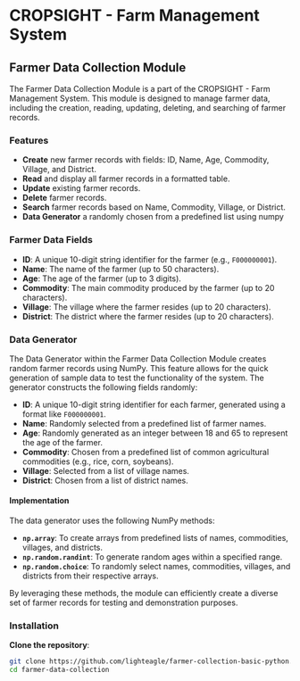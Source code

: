 # CROPSIGHT - Farm Management System

## Farmer Data Collection Module

The Farmer Data Collection Module is a part of the CROPSIGHT - Farm Management System. This module is designed to manage farmer data, including the creation, reading, updating, deleting, and searching of farmer records.

### Features

- **Create** new farmer records with fields: ID, Name, Age, Commodity, Village, and District.
- **Read** and display all farmer records in a formatted table.
- **Update** existing farmer records.
- **Delete** farmer records.
- **Search** farmer records based on Name, Commodity, Village, or District.
- **Data Generator** a randomly chosen from a predefined list using numpy

### Farmer Data Fields

- **ID**: A unique 10-digit string identifier for the farmer (e.g., `F000000001`).
- **Name**: The name of the farmer (up to 50 characters).
- **Age**: The age of the farmer (up to 3 digits).
- **Commodity**: The main commodity produced by the farmer (up to 20 characters).
- **Village**: The village where the farmer resides (up to 20 characters).
- **District**: The district where the farmer resides (up to 20 characters).

### Data Generator

The Data Generator within the Farmer Data Collection Module creates random farmer records using NumPy. This feature allows for the quick generation of sample data to test the functionality of the system. The generator constructs the following fields randomly:

- **ID**: A unique 10-digit string identifier for each farmer, generated using a format like `F000000001`.
- **Name**: Randomly selected from a predefined list of farmer names.
- **Age**: Randomly generated as an integer between 18 and 65 to represent the age of the farmer.
- **Commodity**: Chosen from a predefined list of common agricultural commodities (e.g., rice, corn, soybeans).
- **Village**: Selected from a list of village names.
- **District**: Chosen from a list of district names.

#### Implementation

The data generator uses the following NumPy methods:

- **`np.array`**: To create arrays from predefined lists of names, commodities, villages, and districts.
- **`np.random.randint`**: To generate random ages within a specified range.
- **`np.random.choice`**: To randomly select names, commodities, villages, and districts from their respective arrays.

By leveraging these methods, the module can efficiently create a diverse set of farmer records for testing and demonstration purposes.




### Installation

**Clone the repository**:

   ```sh
   git clone https://github.com/lighteagle/farmer-collection-basic-python.git
   cd farmer-data-collection
   ```
